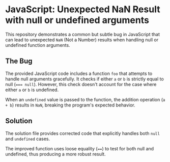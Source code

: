 # JavaScript: Unexpected NaN Result with null or undefined arguments

This repository demonstrates a common but subtle bug in JavaScript that can lead to unexpected `NaN` (Not a Number) results when handling null or undefined function arguments.

## The Bug

The provided JavaScript code includes a function `foo` that attempts to handle null arguments gracefully. It checks if either `a` or `b` is strictly equal to null (`=== null`). However, this check doesn't account for the case where either `a` or `b` is undefined.

When an `undefined` value is passed to the function, the addition operation (`a + b`) results in `NaN`, breaking the program's expected behavior.

## Solution

The solution file provides corrected code that explicitly handles both `null` and `undefined` cases.

The improved function uses loose equality (`==`) to test for both null and undefined, thus producing a more robust result.